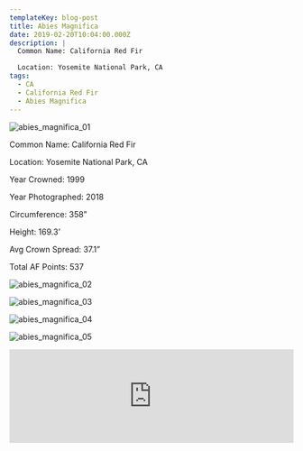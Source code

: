 ```yaml
---
templateKey: blog-post
title: Abies Magnifica
date: 2019-02-20T10:04:00.000Z
description: |
  Common Name: California Red Fir

  Location: Yosemite National Park, CA
tags:
  - CA
  - California Red Fir
  - Abies Magnifica
---
```

![abies_magnifica_01](/img/abies_magnifica_01.jpg "abies_magnifica")

Common Name: California Red Fir

Location: Yosemite National Park, CA

Year Crowned: 1999

Year Photographed: 2018

Circumference: 358”   

Height: 169.3’   

Avg Crown Spread: 37.1”   

Total AF Points: 537

![abies_magnifica_02](/img/abies_magnifica_02.jpg "abies_magnifica_02")

![abies_magnifica_03](/img/abies_magnifica_03.jpg "abies_magnifica_03")

![abies_magnifica_04](/img/abies_magnifica_04.jpg "abies_magnifica_04")

![abies_magnifica_05](/img/abies_magnifica_05.jpg "abies_magnifica_05")

<iframe width="100%" height="166" scrolling="no" frameborder="no" allow="autoplay" src="https://w.soundcloud.com/player/?url=https%3A//api.soundcloud.com/tracks/573445353&color=%2328301f&auto_play=false&hide_related=false&show_comments=true&show_user=true&show_reposts=false&show_teaser=true"></iframe>
